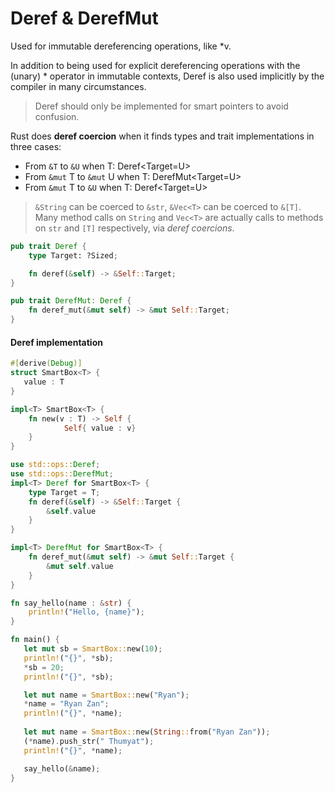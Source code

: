 # Deref & DerefMut
Used for immutable dereferencing operations, like *v.

In addition to being used for explicit dereferencing operations with the (unary) * operator in immutable contexts, Deref is also used implicitly by the compiler in many circumstances.

> Deref should only be implemented for smart pointers to avoid confusion.

Rust does __deref coercion__ when it finds types and trait implementations in three cases:
- From `&T` to `&U` when T: Deref<Target=U>
- From `&mut` T to `&mut` U when T: DerefMut<Target=U>
- From `&mut` T to `&U` when T: Deref<Target=U>

> `&String` can be coerced to `&str`, `&Vec<T>` can be coerced to `&[T]`. Many method calls on `String` and `Vec<T>` are actually calls to methods on `str` and `[T]` respectively, via _deref coercions_.

```rust
pub trait Deref {
    type Target: ?Sized;

    fn deref(&self) -> &Self::Target;
}

pub trait DerefMut: Deref {
    fn deref_mut(&mut self) -> &mut Self::Target;
}
```

#### Deref implementation
```rust 
#[derive(Debug)]
struct SmartBox<T> {
   value : T 
}

impl<T> SmartBox<T> {
    fn new(v : T) -> Self {
            Self{ value : v}
    }
}

use std::ops::Deref;
use std::ops::DerefMut;
impl<T> Deref for SmartBox<T> {
    type Target = T;
    fn deref(&self) -> &Self::Target {
        &self.value
    }
}

impl<T> DerefMut for SmartBox<T> {
    fn deref_mut(&mut self) -> &mut Self::Target {
        &mut self.value
    }
}

fn say_hello(name : &str) {
    println!("Hello, {name}");
}

fn main() {
   let mut sb = SmartBox::new(10);
   println!("{}", *sb);
   *sb = 20;
   println!("{}", *sb);

   let mut name = SmartBox::new("Ryan");
   *name = "Ryan Zan";
   println!("{}", *name);
   
   let mut name = SmartBox::new(String::from("Ryan Zan"));
   (*name).push_str(" Thumyat");
   println!("{}", *name);

   say_hello(&name);
}
```
